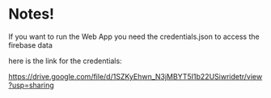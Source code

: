 # Notes!
If you want to run the Web App you need the credentials.json to access the firebase data

here is the link for the credentials:

https://drive.google.com/file/d/1SZKyEhwn_N3jMBYT5I1b22USiwridetr/view?usp=sharing